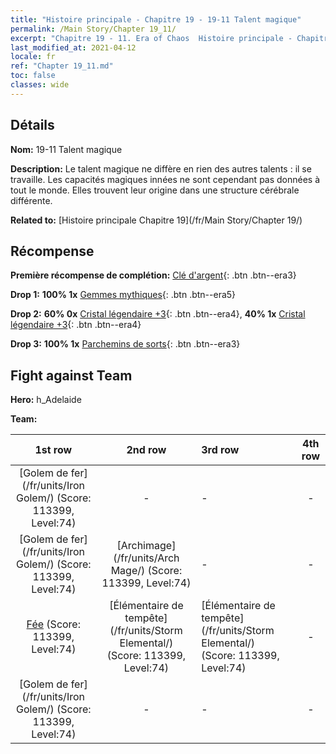 ```yaml
---
title: "Histoire principale - Chapitre 19 - 19-11 Talent magique"
permalink: /Main Story/Chapter 19_11/
excerpt: "Chapitre 19 - 11. Era of Chaos  Histoire principale - Chapitre 19_11. 19-11 Talent magique"
last_modified_at: 2021-04-12
locale: fr
ref: "Chapter 19_11.md"
toc: false
classes: wide
---
```


## Détails

 **Nom:** 19-11 Talent magique

 **Description:** Le talent magique ne diffère en rien des autres talents : il se travaille. Les capacités magiques innées ne sont cependant pas données à tout le monde. Elles trouvent leur origine dans une structure cérébrale différente.

 **Related to:** [Histoire principale Chapitre 19](/fr/Main Story/Chapter 19/)

## Récompense

 **Première récompense de complétion:** [Clé d'argent](/fr/Items/con_693/){: .btn .btn--era3}

 **Drop 1:** **100% 1x** [Gemmes mythiques](/fr/Items/mat_65/){: .btn .btn--era5}

 **Drop 2:** **60% 0x** [Cristal légendaire +3](/fr/Items/mat_59/){: .btn .btn--era4}, **40% 1x** [Cristal légendaire +3](/fr/Items/mat_59/){: .btn .btn--era4}

 **Drop 3:** **100% 1x** [Parchemins de sorts](/fr/Items/con_694/){: .btn .btn--era3}


## Fight against Team
 **Hero:** h_Adelaide

 **Team:**


  | 1st row | 2nd row | 3rd row | 4th row |
  |:----:|:----:|:----|:----:|
  | [Golem de fer](/fr/units/Iron Golem/) (Score: 113399, Level:74)  | - | - | - |
  | [Golem de fer](/fr/units/Iron Golem/) (Score: 113399, Level:74)  | [Archimage](/fr/units/Arch Mage/) (Score: 113399, Level:74)  | - | - |
  | [Fée](/fr/units/Sprite/) (Score: 113399, Level:74)  | [Élémentaire de tempête](/fr/units/Storm Elemental/) (Score: 113399, Level:74)  | [Élémentaire de tempête](/fr/units/Storm Elemental/) (Score: 113399, Level:74)  | - |
  | [Golem de fer](/fr/units/Iron Golem/) (Score: 113399, Level:74)  | - | - | - |



